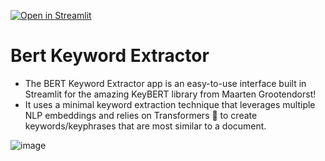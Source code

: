 [![Open in Streamlit](https://static.streamlit.io/badges/streamlit_badge_black_white.svg)](https://share.streamlit.io/streamlit/example-app-bert-keyword-extractor/main/app.py)


# Bert Keyword Extractor

- The BERT Keyword Extractor app is an easy-to-use interface built in
   Streamlit for the amazing KeyBERT library from Maarten Grootendorst!
 - It uses a minimal keyword extraction technique that leverages
   multiple NLP embeddings and relies on Transformers 🤗 to create
   keywords/keyphrases that are most similar to a document.

![image](https://user-images.githubusercontent.com/27242399/140732492-d189bcc3-e957-493e-a06f-b2ba934552e9.png)
